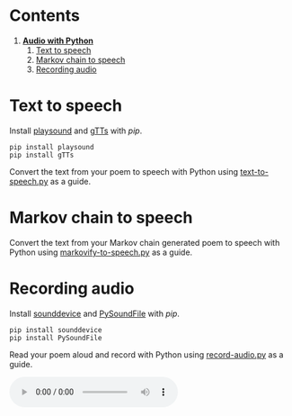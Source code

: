 # Contents
1. [**Audio with Python**](#audio-with-python)
    1. [Text to speech](#text-to-speech)
    2. [Markov chain to speech](#markov-chain-to-speech)
    3. [Recording audio](#recording-audio)


# Text to speech
Install [playsound](https://pypi.org/project/playsound/)
and [gTTs](https://gtts.readthedocs.io/en/latest/)
with *pip*.
```
pip install playsound
pip install gTTs
```

Convert the text from your poem to speech with Python
using [text-to-speech.py](..\scripts\text-to-speech.py) as a guide.

# Markov chain to speech
Convert the text from your Markov chain generated poem to speech with Python
using [markovify-to-speech.py](..\scripts\markovify-to-speech.py) as a guide.

# Recording audio
Install [sounddevice](https://python-sounddevice.readthedocs.io/)
and [PySoundFile](https://pysoundfile.readthedocs.io/en/0.9.0/)
with *pip*.
```
pip install sounddevice
pip install PySoundFile
```

Read your poem aloud and record with Python
using [record-audio.py](..\scripts\record-audio.py) as a guide.

<audio controls>
  <source src="..\poems\markovified-poem.mp3" type="audio/mpeg">
</audio>
